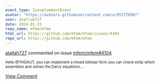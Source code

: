 ```yaml
---
event_type: IssueCommentEvent
avatar: "https://avatars.githubusercontent.com/u/95727890?"
user: atallah727
date: 2024-01-31
repo_name: mfem/mfem
html_url: https://github.com/mfem/mfem/issues/4104
repo_url: https://github.com/mfem/mfem
---
```


<a href='https://github.com/atallah727' target='_blank'>atallah727</a> commented on issue <a href='https://github.com/mfem/mfem/issues/4104' target='_blank'>mfem/mfem#4104</a>.

<small>Hello @YHDAUT, you can implement a mixed bilinear form you can check ex5p which assembles and solves the Darcy equations....</small>

<a href='https://github.com/mfem/mfem/issues/4104' target='_blank'>View Comment</a>